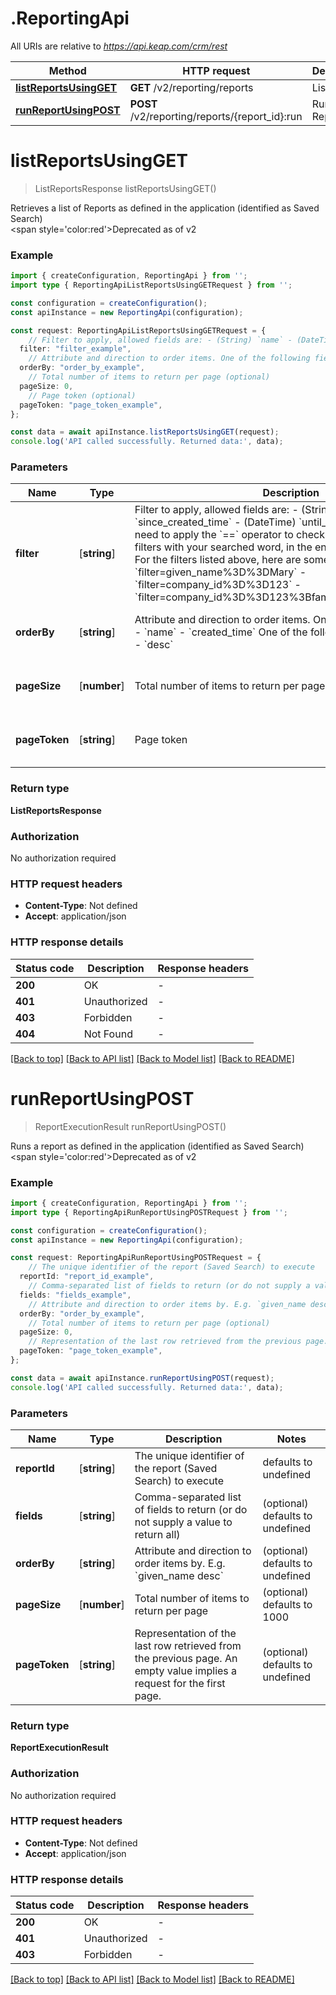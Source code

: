 # .ReportingApi

All URIs are relative to *https://api.keap.com/crm/rest*

Method | HTTP request | Description
------------- | ------------- | -------------
[**listReportsUsingGET**](ReportingApi.md#listReportsUsingGET) | **GET** /v2/reporting/reports | List Reports
[**runReportUsingPOST**](ReportingApi.md#runReportUsingPOST) | **POST** /v2/reporting/reports/{report_id}:run | Run a Report


# **listReportsUsingGET**
> ListReportsResponse listReportsUsingGET()

Retrieves a list of Reports as defined in the application (identified as Saved Search)<br/><span style=\'color:red\'>Deprecated as of v2</span>

### Example


```typescript
import { createConfiguration, ReportingApi } from '';
import type { ReportingApiListReportsUsingGETRequest } from '';

const configuration = createConfiguration();
const apiInstance = new ReportingApi(configuration);

const request: ReportingApiListReportsUsingGETRequest = {
    // Filter to apply, allowed fields are: - (String) `name` - (DateTime) `since_created_time` - (DateTime) `until_created_time`  You will need to apply the `==` operator to check the equality of one of the filters with your searched  word, in the encoded form `%3D%3D`. For the filters listed above, here are some examples: - `filter=given_name%3D%3DMary` - `filter=company_id%3D%3D123` - `filter=company_id%3D%3D123%3Bfamily_name%3D%3DSmith`  (optional)
  filter: "filter_example",
    // Attribute and direction to order items. One of the following fields: - `name` - `created_time`  One of the following directions: - `asc` - `desc` (optional)
  orderBy: "order_by_example",
    // Total number of items to return per page (optional)
  pageSize: 0,
    // Page token (optional)
  pageToken: "page_token_example",
};

const data = await apiInstance.listReportsUsingGET(request);
console.log('API called successfully. Returned data:', data);
```


### Parameters

Name | Type | Description  | Notes
------------- | ------------- | ------------- | -------------
 **filter** | [**string**] | Filter to apply, allowed fields are: - (String) &#x60;name&#x60; - (DateTime) &#x60;since_created_time&#x60; - (DateTime) &#x60;until_created_time&#x60;  You will need to apply the &#x60;&#x3D;&#x3D;&#x60; operator to check the equality of one of the filters with your searched  word, in the encoded form &#x60;%3D%3D&#x60;. For the filters listed above, here are some examples: - &#x60;filter&#x3D;given_name%3D%3DMary&#x60; - &#x60;filter&#x3D;company_id%3D%3D123&#x60; - &#x60;filter&#x3D;company_id%3D%3D123%3Bfamily_name%3D%3DSmith&#x60;  | (optional) defaults to undefined
 **orderBy** | [**string**] | Attribute and direction to order items. One of the following fields: - &#x60;name&#x60; - &#x60;created_time&#x60;  One of the following directions: - &#x60;asc&#x60; - &#x60;desc&#x60; | (optional) defaults to undefined
 **pageSize** | [**number**] | Total number of items to return per page | (optional) defaults to undefined
 **pageToken** | [**string**] | Page token | (optional) defaults to undefined


### Return type

**ListReportsResponse**

### Authorization

No authorization required

### HTTP request headers

 - **Content-Type**: Not defined
 - **Accept**: application/json


### HTTP response details
| Status code | Description | Response headers |
|-------------|-------------|------------------|
**200** | OK |  -  |
**401** | Unauthorized |  -  |
**403** | Forbidden |  -  |
**404** | Not Found |  -  |

[[Back to top]](#) [[Back to API list]](README.md#documentation-for-api-endpoints) [[Back to Model list]](README.md#documentation-for-models) [[Back to README]](README.md)

# **runReportUsingPOST**
> ReportExecutionResult runReportUsingPOST()

Runs a report as defined in the application (identified as Saved Search)<br/><span style=\'color:red\'>Deprecated as of v2</span>

### Example


```typescript
import { createConfiguration, ReportingApi } from '';
import type { ReportingApiRunReportUsingPOSTRequest } from '';

const configuration = createConfiguration();
const apiInstance = new ReportingApi(configuration);

const request: ReportingApiRunReportUsingPOSTRequest = {
    // The unique identifier of the report (Saved Search) to execute
  reportId: "report_id_example",
    // Comma-separated list of fields to return (or do not supply a value to return all) (optional)
  fields: "fields_example",
    // Attribute and direction to order items by. E.g. `given_name desc` (optional)
  orderBy: "order_by_example",
    // Total number of items to return per page (optional)
  pageSize: 0,
    // Representation of the last row retrieved from the previous page. An empty value implies a request for the first page. (optional)
  pageToken: "page_token_example",
};

const data = await apiInstance.runReportUsingPOST(request);
console.log('API called successfully. Returned data:', data);
```


### Parameters

Name | Type | Description  | Notes
------------- | ------------- | ------------- | -------------
 **reportId** | [**string**] | The unique identifier of the report (Saved Search) to execute | defaults to undefined
 **fields** | [**string**] | Comma-separated list of fields to return (or do not supply a value to return all) | (optional) defaults to undefined
 **orderBy** | [**string**] | Attribute and direction to order items by. E.g. &#x60;given_name desc&#x60; | (optional) defaults to undefined
 **pageSize** | [**number**] | Total number of items to return per page | (optional) defaults to 1000
 **pageToken** | [**string**] | Representation of the last row retrieved from the previous page. An empty value implies a request for the first page. | (optional) defaults to undefined


### Return type

**ReportExecutionResult**

### Authorization

No authorization required

### HTTP request headers

 - **Content-Type**: Not defined
 - **Accept**: application/json


### HTTP response details
| Status code | Description | Response headers |
|-------------|-------------|------------------|
**200** | OK |  -  |
**401** | Unauthorized |  -  |
**403** | Forbidden |  -  |

[[Back to top]](#) [[Back to API list]](README.md#documentation-for-api-endpoints) [[Back to Model list]](README.md#documentation-for-models) [[Back to README]](README.md)


